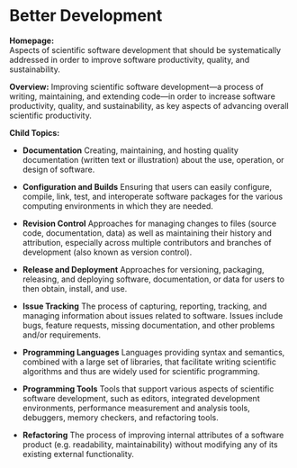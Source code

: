 # Better Development

**Homepage:**  
Aspects of scientific software development that should be systematically addressed in order to improve software productivity, quality, and sustainability.

**Overview:** 
Improving scientific software development—a process of writing, maintaining, and extending code—in order to increase software productivity, quality, and sustainability, as key aspects of advancing overall scientific productivity.

**Child Topics:**
<!--
These need to be renamed: Documentation, Configuration and Builds, Revision Control [change: former Version Control], Software Release and Deployment [change: former Software Distribution], Issue Tracking, Programming Languages  [change: former Programming Languages and Tools], Programming Tools [change: former Programming Languages and Tools], Refactoring
-->

- **Documentation**
Creating, maintaining, and hosting quality documentation (written text or illustration) about the use, operation, or design of software.
<!---Topic order: 1--->

- **Configuration and Builds**
Ensuring that users can easily configure, compile, link, test, and interoperate software packages for the various computing environments in which they are needed.
<!---Topic order: 2--->

- **Revision Control**
Approaches for managing changes to files (source code, documentation, data) as well as maintaining their history and attribution, especially across multiple contributors and branches of development (also known as version control).
<!---Topic order: 3--->

- **Release and Deployment**
Approaches for versioning, packaging, releasing, and deploying software, documentation, or data for users to then obtain, install, and use.
<!---Topic order: 4--->

- **Issue Tracking**
The process of capturing, reporting, tracking, and managing information about issues related to software. Issues include bugs, feature requests, missing documentation, and other problems and/or requirements.
<!---Topic order: 5--->

- **Programming Languages**
Languages providing syntax and semantics, combined with a large set of libraries, that facilitate writing scientific algorithms and thus are widely used for scientific programming.
<!---Topic order: 6--->

- **Programming Tools**
Tools that support various aspects of scientific software development, such as editors, integrated development environments, performance measurement and analysis tools, debuggers, memory checkers, and refactoring tools.
<!---Topic order: 7--->

- **Refactoring**
The process of improving internal attributes of a software product (e.g. readability, maintainability) without modifying any of its existing external functionality.
<!---Topic order: 8--->

<!---
Category order: 2
--->
